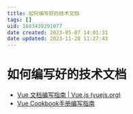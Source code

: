 ```yaml
---
title: 如何编写好的技术文档
tags: []
uid: 1683439291077
date created: 2023-05-07 14:01:31
date updated: 2023-11-28 11:27:43
---
```


# 如何编写好的技术文档

- [Vue 文档编写指南 | Vue.js (vuejs.org)](https://v3.cn.vuejs.org/guide/contributing/writing-guide.html#%E5%8E%9F%E5%88%99)
- [Vue Cookbook手册编写指南](https://v3.cn.vuejs.org/cookbook/)
